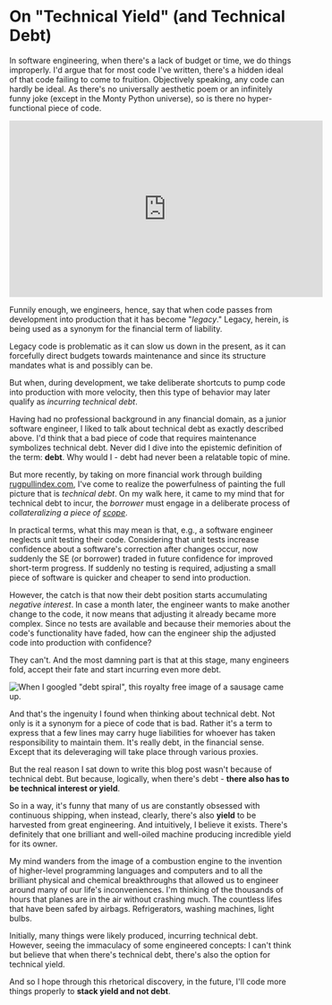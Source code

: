# On "Technical Yield" (and Technical Debt)

In software engineering, when there's a lack of budget or time, we do things
improperly. I'd argue that for most code I've written, there's a hidden ideal
of that code failing to come to fruition. Objectively speaking, any code can
hardly be ideal. As there's no universally aesthetic poem or an infinitely
funny joke (except in the Monty Python universe), so is there no
hyper-functional piece of code.

<iframe width="560" height="315" src="https://www.youtube.com/embed/FBWr1KtnRcI" title="YouTube video player" frameborder="0" allow="accelerometer; autoplay; clipboard-write; encrypted-media; gyroscope; picture-in-picture" allowfullscreen></iframe>

Funnily enough, we engineers, hence, say that when code passes from development
into production that it has become "_legacy_." Legacy, herein, is being used as a
synonym for the financial term of liability.

Legacy code is problematic as it can slow us down in the present, as it can
forcefully direct budgets towards maintenance and since its structure mandates
what is and possibly can be.

But when, during development, we take deliberate shortcuts to pump code into
production with more velocity, then this type of behavior may later qualify as
_incurring technical debt_.

Having had no professional background in any financial domain, as a junior
software engineer, I liked to talk about technical debt as exactly described
above. I'd think that a bad piece of code that requires maintenance symbolizes
technical debt. Never did I dive into the epistemic definition of the term:
**debt**. Why would I - debt had never been a relatable topic of mine.

But more recently, by taking on more financial work through building
[rugpullindex.com](https://rugpullindex.com), I've come to realize the
powerfulness of painting the full picture that is _technical debt_. On my walk
here, it came to my mind that for technical debt to incur, the _borrower_ must
engage in a deliberate process of _collateralizing a piece of
[scope](https://timdaub.github.io/2021/06/18/when-scope-blows-up/)_.

In practical terms, what this may mean is that, e.g., a software engineer
neglects unit testing their code. Considering that unit tests increase
confidence about a software's correction after changes occur, now suddenly the
SE (or borrower) traded in future confidence for improved short-term progress.
If suddenly no testing is required, adjusting a small piece of software is
quicker and cheaper to send into production.

However, the catch is that now their debt position starts accumulating
_negative interest_. In case a month later, the engineer wants to make another
change to the code, it now means that adjusting it already became more complex.
Since no tests are available and because their memories about the code's
functionality have faded, how can the engineer ship the adjusted code into
production with confidence?

They can't. And the most damning part is that at this stage, many engineers
fold, accept their fate and start incurring even more debt.

![When I googled "debt spiral", this royalty free image of a sausage came up.](/assets/images/debt-spiral-sausage.jpg)

And that's the ingenuity I found when thinking about technical debt. Not only
is it a synonym for a piece of code that is bad. Rather it's a term to express
that a few lines may carry huge liabilities for whoever has taken
responsibility to maintain them. It's really debt, in the financial sense.
Except that its deleveraging will take place through various proxies.

But the real reason I sat down to write this blog post wasn't because of
technical debt. But because, logically, when there's debt - **there also has to
be technical interest or yield**.

So in a way, it's funny that many of us are constantly obsessed with continuous
shipping, when instead, clearly, there's also **yield** to be harvested from
great engineering. And intuitively, I believe it exists. There's definitely
that one brilliant and well-oiled machine producing incredible yield for its
owner.

My mind wanders from the image of a combustion engine to the invention of
higher-level programming languages and computers and to all the brilliant
physical and chemical breakthroughs that allowed us to engineer around many of
our life's inconveniences. I'm thinking of the thousands of hours that planes
are in the air without crashing much. The countless lifes that have been safed
by airbags. Refrigerators, washing machines, light bulbs.

Initially, many things were likely produced, incurring technical debt. However,
seeing the immaculacy of some engineered concepts: I can't think but believe
that when there's technical debt, there's also the option for technical yield.

And so I hope through this rhetorical discovery, in the future, I'll code more
things properly to **stack yield and not debt**.
